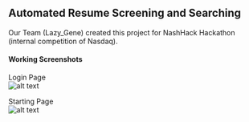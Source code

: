 ## Automated Resume Screening and Searching

Our Team (Lazy_Gene) created this project for NashHack Hackathon (internal competition of Nasdaq).

#### Working Screenshots

Login Page <br />
![alt text](https://github.com/PiyushSinha-9/Automated_Resume_Searching_and_Screening_with_UI/blob/main/ScreenShots/LoginPage.png?raw=true)

Starting Page <br />
![alt text](https://github.com/PiyushSinha-9/Automated_Resume_Searching_and_Screening_with_UI/blob/main/ScreenShots/StartingPage.png?raw=true)

